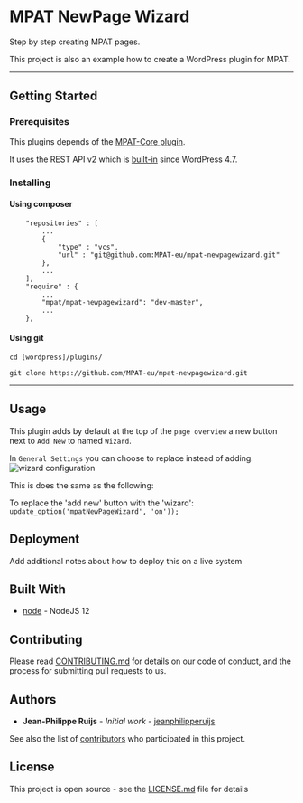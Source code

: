 # MPAT NewPage Wizard

Step by step creating MPAT pages.

This project is also an example how to create a WordPress plugin for MPAT.

___

## Getting Started

### Prerequisites
This plugins depends of the [MPAT-Core plugin](https://github.com/MPAT-eu).

It uses the REST API v2 which is [built-in](https://wordpress.org/support/topic/rest-api-in-wp-4-7/) since WordPress 4.7.

### Installing

#### Using composer
```
    "repositories" : [
        ...
        {
            "type" : "vcs",
            "url" : "git@github.com:MPAT-eu/mpat-newpagewizard.git"
        },
        ...
    ],
    "require" : {
        ...
        "mpat/mpat-newpagewizard": "dev-master",
        ...
    },
```

#### Using git
```
cd [wordpress]/plugins/

git clone https://github.com/MPAT-eu/mpat-newpagewizard.git
```
___

## Usage ##
This plugin adds by default at the top of the `page overview` a new button next to `Add New` to named `Wizard`.

In `General Settings` you can choose to replace instead of adding.
![wizard configuration](/doc/npw_gen_set_en.png "Wizard configuration in General Settings")


This is does the same as the following:

To replace the 'add new' button with the 'wizard':
<code>update_option('mpatNewPageWizard', 'on'));</code>


## Deployment

Add additional notes about how to deploy this on a live system

## Built With

* [node](http://nodejs.org) - NodeJS 12

## Contributing

Please read [CONTRIBUTING.md](https://gist.github.com/PurpleBooth/b24679402957c63ec426) for details on our code of conduct, and the process for submitting pull requests to us.

## Authors

* **Jean-Philippe Ruijs** - *Initial work* - [jeanphilipperuijs](https://github.com/jeanphilipperuijs)

See also the list of [contributors](https://github.com/MPAT-eu/project/contributors) who participated in this project.

## License

This project is open source - see the [LICENSE.md](LICENSE.md) file for details


